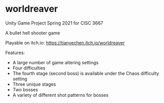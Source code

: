 # worldreaver
Unity Game Project Spring 2021 for CISC 3667

A bullet hell shooter game

Playable on itch.io: https://tianyechen.itch.io/worldreaver

Features:
- A large number of game altering settings
- Four difficulties
- The fourth stage (second boss) is available under the Chaos difficulty setting
- Three unique stages
- Two bosses
- A variety of different shot patterns for bosses
